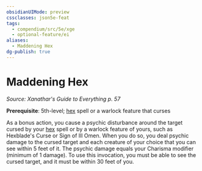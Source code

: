 ```yaml
---
obsidianUIMode: preview
cssclasses: json5e-feat
tags:
  - compendium/src/5e/xge
  - optional-feature/ei
aliases:
  - Maddening Hex
dg-publish: true
---
```

# Maddening Hex
*Source: Xanathar's Guide to Everything p. 57*  

**Prerequisite**: 5th-level; [hex](/Admin/CLI/spells/hex.md) spell or a warlock feature that curses

As a bonus action, you cause a psychic disturbance around the target cursed by your [hex](/Admin/CLI/spells/hex.md) spell or by a warlock feature of yours, such as Hexblade's Curse or Sign of Ill Omen. When you do so, you deal psychic damage to the cursed target and each creature of your choice that you can see within 5 feet of it. The psychic damage equals your Charisma modifier (minimum of 1 damage). To use this invocation, you must be able to see the cursed target, and it must be within 30 feet of you.